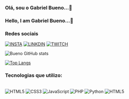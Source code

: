 ### Olá, sou o Gabriel Bueno...🖖
### Hello, I am Gabriel Bueno...🖖

### Redes sociais

[![INSTA](https://img.shields.io/badge/Instagram-E4405F?style=for-the-badge&logo=instagram&logoColor=white)](https://www.instagram.com/bielbueno05/)
[![LINKDIN](https://img.shields.io/badge/LinkedIn-0077B5?style=for-the-badge&logo=linkedin&logoColor=white)](https://www.linkedin.com/in/gabriel-bueno-525b09209/)
[![TWITCH](https://img.shields.io/badge/Twitch-9146FF?style=for-the-badge&logo=twitch&logoColor=white)](https://www.twitch.tv/bueno_oficial)


![Bueno GitHub stats](https://github-readme-stats.vercel.app/api?username=GabrielBueno0511&show_icons=true&theme=tokyonight)

[![Top Langs](https://github-readme-stats.vercel.app/api/top-langs/?username=GabrielBueno0511&layout=compact)](https://github.com/GabrielBueno0511/github-readme-stats)


### Tecnologias que utilizo:

<div style="display: inline_block"></br>
  <img align="center" alt="HTML5" src="https://img.shields.io/badge/HTML5-E34F26?style=for-the-badge&logo=html5&logoColor=white">
  <img align="center" alt="CSS3" src="https://img.shields.io/badge/CSS3-1572B6?style=for-the-badge&logo=css3&logoColor=white">
  <img align="center" alt="JavaScript" src="https://img.shields.io/badge/JavaScript-F7DF1E?style=for-the-badge&logo=javascript&logoColor=black">
  <img align="center" alt="PHP" src="https://img.shields.io/badge/PHP-777BB4?style=for-the-badge&logo=php&logoColor=white">
  <img align="center" alt="Python" src="https://www.google.com/imgres?imgurl=https%3A%2F%2Fmarcas-logos.net%2Fwp-content%2Fuploads%2F2020%2F11%2FPython-logo.png&imgrefurl=https%3A%2F%2Fmarcas-logos.net%2Fpython-logo%2F&tbnid=Y8Ohua7ZHmpzyM&vet=12ahUKEwiC-bjq3sP0AhUfM7kGHR9ADFsQMygBegUIARCzAQ..i&docid=PGSjreWNMFRLEM&w=5000&h=1451&itg=1&q=loho%20python&client=opera-gx&ved=2ahUKEwiC-bjq3sP0AhUfM7kGHR9ADFsQMygBegUIARCzAQ">
  <img align="center" alt="HTML5" src="https://img.shields.io/badge/HTML5-E34F26?style=for-the-badge&logo=html5&logoColor=white">
  
</div>












